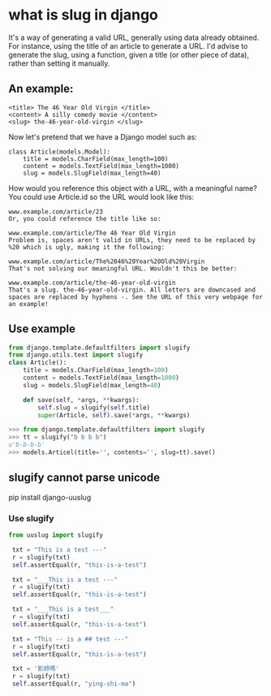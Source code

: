 # what is slug in django
It's a way of generating a valid URL, generally using data already obtained. For instance, using the title of an article to generate a URL. I'd advise to generate the slug, using a function, given a title (or other piece of data), rather than setting it manually.

## An example:

```
<title> The 46 Year Old Virgin </title>
<content> A silly comedy movie </content>
<slug> the-46-year-old-virgin </slug>
```
Now let's pretend that we have a Django model such as:

```
class Article(models.Model):
    title = models.CharField(max_length=100)
    content = models.TextField(max_length=1000)
    slug = models.SlugField(max_length=40)
```
How would you reference this object with a URL, with a meaningful name? You could use Article.id so the URL would look like this:

```
www.example.com/article/23
Or, you could reference the title like so:

www.example.com/article/The 46 Year Old Virgin
Problem is, spaces aren't valid in URLs, they need to be replaced by %20 which is ugly, making it the following:

www.example.com/article/The%2046%20Year%20Old%20Virgin
That's not solving our meaningful URL. Wouldn't this be better:

www.example.com/article/the-46-year-old-virgin
That's a slug. the-46-year-old-virgin. All letters are downcased and spaces are replaced by hyphens -. See the URL of this very webpage for an example!
```
## Use example
```python
from django.template.defaultfilters import slugify
from django.utils.text import slugify
class Article():
    title = models.CharField(max_length=100)
    content = models.TextField(max_length=1000)
    slug = models.SlugField(max_length=40)

    def save(self, *args, **kwargs):
        self.slug = slugify(self.title)
        super(Article, self).save(*args, **kwargs)

>>> from django.template.defaultfilters import slugify
>>> tt = slugify("b b b b")
u'b-b-b-b'
>>> models.Articel(title='', contents='', slug=tt).save()
```
## slugify cannot parse unicode
pip install django-uuslug

### Use slugify
```python
from uuslug import slugify

 txt = "This is a test ---"
 r = slugify(txt)
 self.assertEqual(r, "this-is-a-test")

 txt = "___This is a test ---"
 r = slugify(txt)
 self.assertEqual(r, "this-is-a-test")

 txt = "___This is a test___"
 r = slugify(txt)
 self.assertEqual(r, "this-is-a-test")

 txt = "This -- is a ## test ---"
 r = slugify(txt)
 self.assertEqual(r, "this-is-a-test")

 txt = '影師嗎'
 r = slugify(txt)
 self.assertEqual(r, "ying-shi-ma")
```
